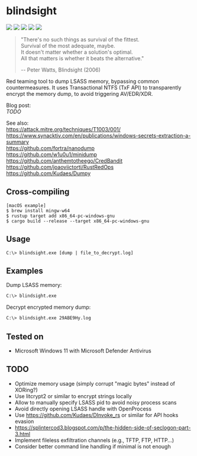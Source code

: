 # blindsight
[![](https://img.shields.io/github/stars/0xdea/blindsight.svg?style=flat&color=yellow)](https://github.com/0xdea/blindsight)
[![](https://img.shields.io/github/forks/0xdea/blindsight.svg?style=flat&color=green)](https://github.com/0xdea/blindsight)
[![](https://img.shields.io/github/watchers/0xdea/blindsight.svg?style=flat&color=red)](https://github.com/0xdea/blindsight)
[![](https://img.shields.io/badge/twitter-%400xdea-blue.svg)](https://twitter.com/0xdea)
[![](https://img.shields.io/badge/mastodon-%40raptor-purple.svg)](https://infosec.exchange/@raptor)

> "There's no such things as survival of the fittest.  
> Survival of the most adequate, maybe.  
> It doesn't matter whether a solution's optimal.  
> All that matters is whether it beats the alternative."  
>  
> -- Peter Watts, Blindsight (2006)  

Red teaming tool to dump LSASS memory, bypassing common countermeasures. 
It uses Transactional NTFS (TxF API) to transparently encrypt the memory 
dump, to avoid triggering AV/EDR/XDR.

Blog post:  
*TODO*  

See also:  
https://attack.mitre.org/techniques/T1003/001/  
https://www.synacktiv.com/en/publications/windows-secrets-extraction-a-summary  
https://github.com/fortra/nanodump  
https://github.com/w1u0u1/minidump  
https://github.com/anthemtotheego/CredBandit  
https://github.com/joaoviictorti/RustRedOps  
https://github.com/Kudaes/Dumpy  

## Cross-compiling
```
[macOS example]
$ brew install mingw-w64
$ rustup target add x86_64-pc-windows-gnu
$ cargo build --release --target x86_64-pc-windows-gnu
```

## Usage
```
C:\> blindsight.exe [dump | file_to_decrypt.log]
```

## Examples
Dump LSASS memory:
```sh
C:\> blindsight.exe
```

Decrypt encrypted memory dump:
```sh
C:\> blindsight.exe 29ABE9Hy.log
```

## Tested on
* Microsoft Windows 11 with Microsoft Defender Antivirus

## TODO
* Optimize memory usage (simply corrupt "magic bytes" instead of XORing?)
* Use litcrypt2 or similar to encrypt strings locally
* Allow to manually specify LSASS pid to avoid noisy process scans
* Avoid directly opening LSASS handle with OpenProcess
* Use https://github.com/Kudaes/DInvoke_rs or similar for API hooks evasion
* https://splintercod3.blogspot.com/p/the-hidden-side-of-seclogon-part-3.html
* Implement fileless exfiltration channels (e.g., TFTP, FTP, HTTP...)
* Consider better command line handling if minimal is not enough
